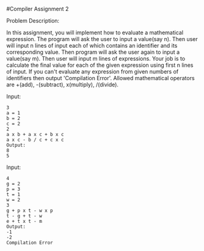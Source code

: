 #Compiler Assignment 2

Problem Description:
<p>
In this assignment, you will implement how to evaluate a mathematical expression. The program will ask the user to input a value(say n). Then user will input n lines of input each of which contains an identifier and its corresponding value. Then program will ask the user again to input a value(say m). Then user will input m lines of expressions. Your job is to calculate the final value for each of the given expression using first n lines of input. If you can't evaluate any expression from given numbers of identifiers then output 'Compilation Error'. Allowed mathematical operators are +(add), -(subtract), x(multiply), /(divide).
</p>


Input:
```
3
a = 1
b = 2
c = 2
2
a x b + a x c + b x c
a x c - b / c + c x c
Output:
8
5
```

Input:
```
4
g = 2
p = 3
t = 1
w = 2
3
g + p x t - w x p
t - g + t - w
e + t x t - m
Output:
-1
-2
Compilation Error
```
